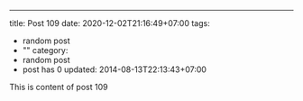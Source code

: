 ---
title: Post 109
date: 2020-12-02T21:16:49+07:00
tags:
  - random post
  - ""
category:
  - random post
  - post has 0
updated: 2014-08-13T22:13:43+07:00

This is content of post 109